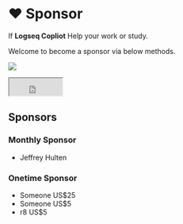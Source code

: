 # ❤️ Sponsor

If **Logseq Copliot** Help your work or study.

Welcome to become a sponsor via below methods.

<a href="https://www.buymeacoffee.com/eindex"><img src="https://img.buymeacoffee.com/button-api/?text=Buy me a coffee&emoji=☕&slug=eindex&button_colour=BD5FFF&font_colour=ffffff&font_family=Bree&outline_colour=000000&coffee_colour=FFDD00" /></a>
<iframe src="https://github.com/sponsors/eindex/button" title="Sponsor EINDEX" height="35" width="107" style={{border: 0}}></iframe>

## Sponsors

### Monthly Sponsor

- Jeffrey Hulten

### Onetime Sponsor

- Someone US$25
- Someone US$5
- r8 US$5
